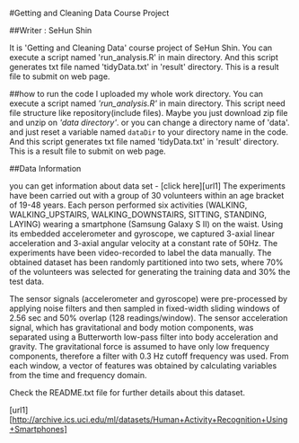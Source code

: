 #Getting and Cleaning Data Course Project

##Writer : SeHun Shin

It is 'Getting and Cleaning Data' course project of SeHun Shin.
You can execute a script named 'run_analysis.R' in main directory.
And this script generates txt file named 'tidyData.txt' in 'result' directory.
This is a result file to submit on web page.

##how to run the code
I uploaded my whole work directory.
You can execute a script named *'run_analysis.R'* in main directory.
This script need file structure like repository(include files). Maybe you just download zip file and unzip on *'data directory'*. or you can change a directory name of 'data'. and just reset a variable named `dataDir` to your directory name in the code.
And this script generates txt file named 'tidyData.txt' in 'result' directory.
This is a result file to submit on web page.

##Data Information

you can get information about data set - [click here][url1]
The experiments have been carried out with a group of 30 volunteers within an age bracket of 19-48 years. Each person performed six activities (WALKING, WALKING_UPSTAIRS, WALKING_DOWNSTAIRS, SITTING, STANDING, LAYING) wearing a smartphone (Samsung Galaxy S II) on the waist. Using its embedded accelerometer and gyroscope, we captured 3-axial linear acceleration and 3-axial angular velocity at a constant rate of 50Hz. The experiments have been video-recorded to label the data manually. The obtained dataset has been randomly partitioned into two sets, where 70% of the volunteers was selected for generating the training data and 30% the test data. 

The sensor signals (accelerometer and gyroscope) were pre-processed by applying noise filters and then sampled in fixed-width sliding windows of 2.56 sec and 50% overlap (128 readings/window). The sensor acceleration signal, which has gravitational and body motion components, was separated using a Butterworth low-pass filter into body acceleration and gravity. The gravitational force is assumed to have only low frequency components, therefore a filter with 0.3 Hz cutoff frequency was used. From each window, a vector of features was obtained by calculating variables from the time and frequency domain.

Check the README.txt file for further details about this dataset. 


[url1][http://archive.ics.uci.edu/ml/datasets/Human+Activity+Recognition+Using+Smartphones]